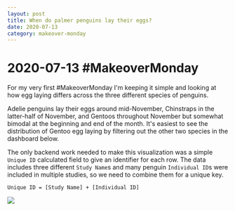 ```yaml
---
layout: post
title: When do palmer penguins lay their eggs?
date: 2020-07-13
category: makeover-monday
---
```


# 2020-07-13 #MakeoverMonday

For my very first #MakeoverMonday I'm keeping it simple and looking at how egg laying differs across the three different species of penguins.

Adelie penguins lay their eggs around mid-November, Chinstraps in the latter-half of November, and Gentoos throughout November but somewhat bimodal at the beginning and end of the month. It's easiest to see the distribution of Gentoo egg laying by filtering out the other two species in the dashboard below.

The only backend work needed to make this visualization was a simple `Unique ID` calculated field to give an identifier for each row. The data includes three different `Study Name`s and many penguin `Individual ID`s were included in multiple studies, so we need to combine them for a unique key.

```
Unique ID = [Study Name] + [Individual ID]
```

<div class='tableauPlaceholder' id='viz1595347416561' style='position: relative'><noscript><a href='#'><img alt=' ' src='https:&#47;&#47;public.tableau.com&#47;static&#47;images&#47;pa&#47;palmer-penguins&#47;egg-laying-timeline&#47;1_rss.png' style='border: none' /></a></noscript><object class='tableauViz'  style='display:none;'><param name='host_url' value='https%3A%2F%2Fpublic.tableau.com%2F' /> <param name='embed_code_version' value='3' /> <param name='site_root' value='' /><param name='name' value='palmer-penguins&#47;egg-laying-timeline' /><param name='tabs' value='no' /><param name='toolbar' value='yes' /><param name='static_image' value='https:&#47;&#47;public.tableau.com&#47;static&#47;images&#47;pa&#47;palmer-penguins&#47;egg-laying-timeline&#47;1.png' /> <param name='animate_transition' value='yes' /><param name='display_static_image' value='yes' /><param name='display_spinner' value='yes' /><param name='display_overlay' value='yes' /><param name='display_count' value='yes' /><param name='language' value='en' /><param name='filter' value='publish=yes' /></object></div><script type='text/javascript'> var divElement = document.getElementById('viz1595347416561'); var vizElement = divElement.getElementsByTagName('object')[0]; if ( divElement.offsetWidth > 800 ) { vizElement.style.width='900px';vizElement.style.height='827px';} else if ( divElement.offsetWidth > 500 ) { vizElement.style.width='100%';vizElement.style.height=(divElement.offsetWidth*0.75)+'px';} else { vizElement.style.width='100%';vizElement.style.height='1127px';} var scriptElement = document.createElement('script'); scriptElement.src = 'https://public.tableau.com/javascripts/api/viz_v1.js'; vizElement.parentNode.insertBefore(scriptElement, vizElement);</script>
